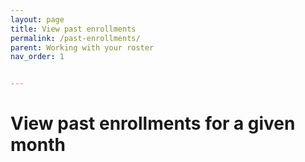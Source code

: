 ```yaml
---
layout: page
title: View past enrollments
permalink: /past-enrollments/
parent: Working with your roster
nav_order: 1


---
```


# View past enrollments for a given month

